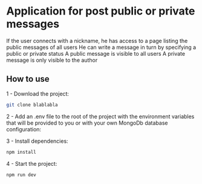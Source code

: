 # Application for post public or private messages

If the user connects with a nickname, he has access to a page listing the public messages of all users
He can write a message in turn by specifying a public or private status
A public message is visible to all users
A private message is only visible to the author

## How to use

1 - Download the project:

```bash
git clone blablabla
```

2 - Add an .env file to the root of the project with the environment variables that will be provided to you or with your own MongoDb database configuration:

3 - Install dependencies:

```bash
npm install
```

4 - Start the project:

```bash
npm run dev
```
